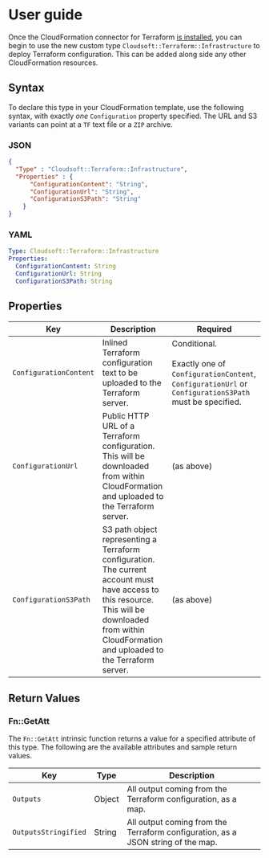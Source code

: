 # User guide

Once the CloudFormation connector for Terraform [is installed](installation-guide.md), you can begin to use the new custom type
`Cloudsoft::Terraform::Infrastructure` to deploy Terraform configuration. This can be added along side any other CloudFormation 
resources.

## Syntax

To declare this type in your CloudFormation template, use the following syntax,
with exactly _one_ `Configuration` property specified.
The URL and S3 variants can point at a `TF` text file or a `ZIP` archive.

### JSON
```json
{
  "Type" : "Cloudsoft::Terraform::Infrastructure",
  "Properties" : {
      "ConfigurationContent": "String",
      "ConfigurationUrl": "String",
      "ConfigurationS3Path": "String"
    }
}
```

### YAML
```yaml
Type: Cloudsoft::Terraform::Infrastructure
Properties:
  ConfigurationContent: String
  ConfigurationUrl: String
  ConfigurationS3Path: String
```

## Properties

| Key | Description | Required |
|-----|-------------|----------|
| `ConfigurationContent` | Inlined Terraform configuration text to be uploaded to the Terraform server. | Conditional.<br/><br/>Exactly one of `ConfigurationContent`, `ConfigurationUrl` or `ConfigurationS3Path` must be specified. |
| `ConfigurationUrl` | Public HTTP URL of a Terraform configuration. This will be downloaded from within CloudFormation and uploaded to the Terraform server. | (as above) |
| `ConfigurationS3Path` | S3 path object representing a Terraform configuration. The current account must have access to this resource. This will be downloaded from within CloudFormation and uploaded to the Terraform server. | (as above) |

## Return Values

### Fn::GetAtt

The `Fn::GetAtt` intrinsic function returns a value for a specified attribute of this type. The following are the available attributes and sample return values.

| Key | Type | Description |
|-----|------|-------------|
| `Outputs` | Object | All output coming from the Terraform configuration, as a map. |
| `OutputsStringified` | String | All output coming from the Terraform configuration, as a JSON string of the map. |

